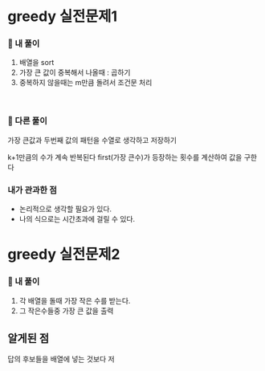 # greedy 실전문제1

### 📌 내 풀이

1. 배열을 sort
2. 가장 큰 값이 중복해서 나올때 : 곱하기
3. 중복하지 않을때는 m만큼 돌려서 조건문 처리

<br>

### 📌 다른 풀이

가장 큰값과 두번째 값의 패턴을 수열로 생각하고 저장하기

k+1만큼의 수가 계속 반복된다
first(가장 큰수)가 등장하는 횟수를 계산하여 값을 구한다

### 내가 관과한 점

- 논리적으로 생각할 필요가 있다.
- 나의 식으로는 시간초과에 걸릴 수 있다.

# greedy 실전문제2

### 📌 내 풀이

1. 각 배열을 돌때 가장 작은 수를 받는다.
2. 그 작은수들중 가장 큰 값을 출력

## 알게된 점

답의 후보들을 배열에 넣는 것보다 저
